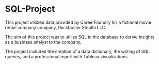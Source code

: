 # SQL-Project

This project utilized data provided by CareerFoundry for a fictional movie rental company company, Rockbuster Stealth LLC.

The aim of this project was to utilize SQL in the database to derive insights as a business analyst to the company.

The project included the creation of a data dictionary, the writing of SQL queries, and a professional report with Tableau visualizations.
